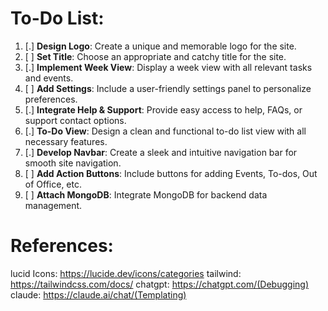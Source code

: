 # To-Do List:

1. [.] **Design Logo**: Create a unique and memorable logo for the site.
2. [ ] **Set Title**: Choose an appropriate and catchy title for the site.
3. [.] **Implement Week View**: Display a week view with all relevant tasks and events.
4. [ ] **Add Settings**: Include a user-friendly settings panel to personalize preferences.
5. [.] **Integrate Help & Support**: Provide easy access to help, FAQs, or support contact options.
6. [.] **To-Do View**: Design a clean and functional to-do list view with all necessary features.
7. [.] **Develop Navbar**: Create a sleek and intuitive navigation bar for smooth site navigation.
8. [ ] **Add Action Buttons**: Include buttons for adding Events, To-dos, Out of Office, etc.
9. [ ] **Attach MongoDB**: Integrate MongoDB for backend data management.



# References: 
lucid Icons: https://lucide.dev/icons/categories
tailwind: https://tailwindcss.com/docs/
chatgpt: https://chatgpt.com/(Debugging)
claude: https://claude.ai/chat/(Templating)